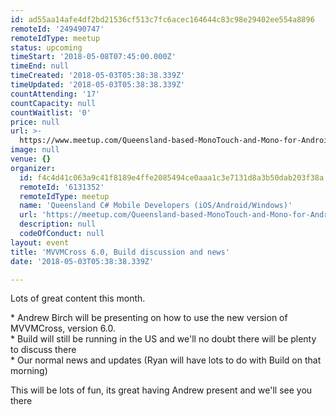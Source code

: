 ```yaml
---
id: ad55aa14afe4df2bd21536cf513c7fc6acec164644c83c98e29402ee554a8896
remoteId: '249490747'
remoteIdType: meetup
status: upcoming
timeStart: '2018-05-08T07:45:00.000Z'
timeEnd: null
timeCreated: '2018-05-03T05:38:38.339Z'
timeUpdated: '2018-05-03T05:38:38.339Z'
countAttending: '17'
countCapacity: null
countWaitlist: '0'
price: null
url: >-
  https://www.meetup.com/Queensland-based-MonoTouch-and-Mono-for-Android/events/249490747/
image: null
venue: {}
organizer:
  id: f4c4d41c063a9c41f8189e4ffe2085494ce0aaa1c3e7131d8a3b50dab203f38a
  remoteId: '6131352'
  remoteIdType: meetup
  name: 'Queensland C# Mobile Developers (iOS/Android/Windows)'
  url: 'https://meetup.com/Queensland-based-MonoTouch-and-Mono-for-Android'
  description: null
  codeOfConduct: null
layout: event
title: 'MVVMCross 6.0, Build discussion and news'
date: '2018-05-03T05:38:38.339Z'

---
```

<p>Lots of great content this month.</p> <p>* Andrew Birch will be presenting on how to use the new version of MVVMCross, version 6.0.<br/>* Build will still be running in the US and we'll no doubt there will be plenty to discuss there<br/>* Our normal news and updates (Ryan will have lots to do with Build on that morning)</p> <p>This will be lots of fun, its great having Andrew present and we'll see you there</p>
